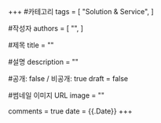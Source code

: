 +++
#카테고리
tags = [
    "Solution & Service",
]

#작성자
authors = [
    "",
]

#제목
title = ""

#설명
description = ""

#공개: false / 비공개: true
draft = false

#썸네일 이미지 URL
image = ""

comments = true
date = {{.Date}}
+++

<!-- 게시글 내용 -->
